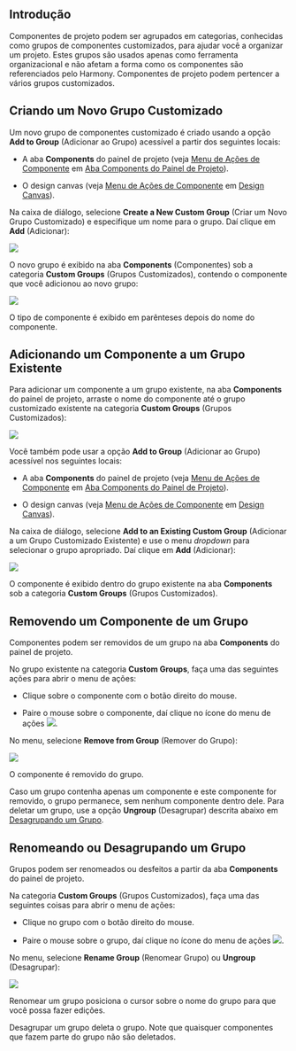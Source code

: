 [//]: # (Grupos de Componentes)
[//]: # (This is a translation of Version 26, published on August 4, 2021.)

## Introdução

Componentes de projeto podem ser agrupados em categorias, conhecidas como grupos de componentes customizados, para ajudar você a organizar um projeto. Estes grupos são usados apenas como ferramenta organizacional e não afetam a forma como os componentes são referenciados pelo Harmony. Componentes de projeto podem pertencer a vários grupos customizados.


## Criando um Novo Grupo Customizado

Um novo grupo de componentes customizado é criado usando a opção **Add to Group** (Adicionar ao Grupo) acessível a partir dos seguintes locais:

-   A aba **Components** do painel de projeto (veja [Menu de Ações de Componente](https://success.jitterbit.com/display/CS/Project+Pane+Components+Tab?showLanguage=pt_BR#ProjectPaneComponentsTab-component-actions-menu) em [Aba Components do Painel de Projeto](https://success.jitterbit.com/display/CS/Project+Pane+Components+Tab?showLanguage=pt_BR)).

-   O design canvas (veja [Menu de Ações de Componente](https://success.jitterbit.com/display/CS/Design+Canvas?showLanguage=pt_BR#DesignCanvas-component-actions-menu) em [Design Canvas](https://success.jitterbit.com/display/CS/Design+Canvas?showLanguage=pt_BR)).

Na caixa de diálogo, selecione **Create a New Custom Group** (Criar um Novo Grupo Customizado) e especifique um nome para o grupo. Daí clique em **Add** (Adicionar):

<span class="confluence-embedded-file-wrapper"><img src="https://docs-source.jitterbit.com/cs/dialog/add-to-custom-group_new.png" class="confluence-embedded-image confluence-external-resource" data-image-src="https://docs-source.jitterbit.com/cs/dialog/add-to-custom-group_new.png" /></span>

O novo grupo é exibido na aba **Components** (Componentes) sob a categoria **Custom Groups** (Grupos Customizados), contendo o componente que você adicionou ao novo grupo:

<span class="confluence-embedded-file-wrapper"><img src="https://docs-source.jitterbit.com/cs/project-pane/components/custom-groups.png" class="confluence-embedded-image confluence-external-resource" data-image-src="https://docs-source.jitterbit.com/cs/project-pane/components/custom-groups.png" /></span>

O tipo de componente é exibido em parênteses depois do nome do componente.


## Adicionando um Componente a um Grupo Existente

Para adicionar um componente a um grupo existente, na aba **Components** do painel de projeto, arraste o nome do componente até o grupo customizado existente na categoria **Custom Groups** (Grupos Customizados):

<span class="confluence-embedded-file-wrapper"><img src="https://docs-source.jitterbit.com/cs/project-pane/components/add-component-to-group.gif" class="confluence-embedded-image confluence-external-resource" data-image-src="https://docs-source.jitterbit.com/cs/project-pane/components/add-component-to-group.gif" /></span>

Você também pode usar a opção **Add to Group** (Adicionar ao Grupo) acessível nos seguintes locais:

-   A aba **Components** do painel de projeto (veja [Menu de Ações de Componente](https://success.jitterbit.com/display/CS/Project+Pane+Components+Tab?showLanguage=pt_BR#ProjectPaneComponentsTab-component-actions-menu) em [Aba Components do Painel de Projeto](https://success.jitterbit.com/display/CS/Project+Pane+Components+Tab?showLanguage=pt_BR)).

-   O design canvas (veja [Menu de Ações de Componente](https://success.jitterbit.com/display/CS/Design+Canvas?showLanguage=pt_BR#DesignCanvas-component-actions-menu) em [Design Canvas](https://success.jitterbit.com/display/CS/Design+Canvas?showLanguage=pt_BR)).

Na caixa de diálogo, selecione **Add to an Existing Custom Group** (Adicionar a um Grupo Customizado Existente) e use o menu *dropdown* para selecionar o grupo apropriado. Daí clique em **Add** (Adicionar):

<span class="confluence-embedded-file-wrapper"><img src="https://docs-source.jitterbit.com/cs/dialog/add-to-custom-group_existing.png" class="confluence-embedded-image confluence-external-resource" data-image-src="https://docs-source.jitterbit.com/cs/dialog/add-to-custom-group_existing.png" /></span>

O componente é exibido dentro do grupo existente na aba **Components** sob a categoria **Custom Groups** (Grupos Customizados).


## Removendo um Componente de um Grupo

Componentes podem ser removidos de um grupo na aba **Components** do painel de projeto.

No grupo existente na categoria **Custom Groups**, faça uma das seguintes ações para abrir o menu de ações:

-   Clique sobre o componente com o botão direito do mouse.

-   Paire o mouse sobre o componente, daí clique no ícone do menu de ações <span class="confluence-embedded-file-wrapper confluence-embedded-manual-size"><img src="https://docs-source.jitterbit.com/common/icons/actions-menu_2.png" class="confluence-embedded-image confluence-external-resource" /></span>.

No menu, selecione **Remove from Group** (Remover do Grupo):

<span class="confluence-embedded-file-wrapper"><img src="https://docs-source.jitterbit.com/cs/project-pane/components/custom-groups_remove.png" class="confluence-embedded-image confluence-external-resource" data-image-src="https://docs-source.jitterbit.com/cs/project-pane/components/custom-groups_remove.png" /></span>

O componente é removido do grupo.

Caso um grupo contenha apenas um componente e este componente for removido, o grupo permanece, sem nenhum componente dentro dele. Para deletar um grupo, use a opção **Ungroup** (Desagrupar) descrita abaixo em [Desagrupando um Grupo](https://success.jitterbit.com/display/CS/Component+Groups?showLanguage=pt_BR#ComponentGroups-ungrouping).


## Renomeando ou Desagrupando um Grupo

Grupos podem ser renomeados ou desfeitos a partir da aba **Components** do painel de projeto.

Na categoria **Custom Groups** (Grupos Customizados), faça uma das seguintes coisas para abrir o menu de ações:

-   Clique no grupo com o botão direito do mouse.

-   Paire o mouse sobre o grupo, daí clique no ícone do menu de ações <span class="confluence-embedded-file-wrapper confluence-embedded-manual-size"><img src="https://docs-source.jitterbit.com/common/icons/actions-menu_2.png" class="confluence-embedded-image confluence-external-resource" /></span>.

No menu, selecione **Rename Group** (Renomear Grupo) ou **Ungroup** (Desagrupar):

<span class="confluence-embedded-file-wrapper"><img src="https://docs-source.jitterbit.com/cs/project-pane/components/custom-groups_menu.png" class="confluence-embedded-image confluence-external-resource" data-image-src="https://docs-source.jitterbit.com/cs/project-pane/components/custom-groups_menu.png" /></span>

Renomear um grupo posiciona o cursor sobre o nome do grupo para que você possa fazer edições.

Desagrupar um grupo deleta o grupo. Note que quaisquer componentes que fazem parte do grupo não são deletados.
